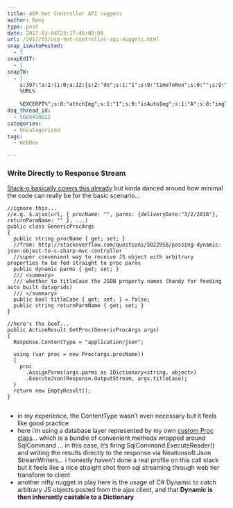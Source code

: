 ```yaml
---
title: ASP.Net Controller API nuggets
author: Beej
type: post
date: 2017-03-04T23:17:46+00:00
url: /2017/03/asp-net-controller-api-nuggets.html
snap_isAutoPosted:
  - 1
snapEdIT:
  - 1
snapTW:
  - |
    s:397:"a:1:{i:0;a:12:{s:2:"do";s:1:"1";s:9:"timeToRun";s:0:"";s:9:"msgFormat";s:27:"%TITLE%
    %URL%
    
    %EXCERPT%";s:8:"attchImg";s:1:"1";s:9:"isAutoImg";s:1:"A";s:8:"imgToUse";s:0:"";s:9:"isAutoURL";s:1:"A";s:8:"urlToUse";s:0:"";s:8:"isPosted";s:1:"1";s:4:"pgID";s:18:"838167311349493760";s:7:"postURL";s:53:"https://twitter.com/BeejSEA/status/838167311349493760";s:5:"pDate";s:19:"2017-03-04 23:20:35";}}";
dsq_thread_id:
  - 5608410622
categories:
  - Uncategorized
tags:
  - WebDev

---
```

### Write Directly to Response Stream

[Stack-o basically covers this already][1] but kinda danced around how minimal the code can really be for the basic scenario&#8230;

<pre><code class="csharp">//ignore this...
//e.g. $.ajax(url, { procName: "", parms: {deliveryDate:"3/2/2016"}, returnParmName: "" }, ...)
public class GenericProcArgs
{
  public string procName { get; set; }
  //from: http://stackoverflow.com/questions/5022958/passing-dynamic-json-object-to-c-sharp-mvc-controller
  //super convenient way to receive JS object with arbitrary properties to be fed straight to proc parms
  public dynamic parms { get; set; }
  /// &lt;summary&gt;
  /// whether to titleCase the JSON property names (handy for feeding auto built datagrids)
  /// &lt;/summary&gt;
  public bool titleCase { get; set; } = false;
  public string returnParmName { get; set; }
}

//here's the beef...
public ActionResult GetProc(GenericProcArgs args)
{
  Response.ContentType = "application/json";

  using (var proc = new Proc(args.procName))
  {
    proc
      .AssignParms(args.parms as IDictionary&lt;string, object&gt;)
      .ExecuteJson(Response.OutputStream, args.titleCase);
  }
  return new EmptyResult();
}

</code></pre>

  * in my experience, the ContentType wasn&#8217;t even necessary but it feels like good practice
  * here i&#8217;m using a database layer represented by my own [custom Proc class][2]&#8230; which is a bundle of convenient methods wrapped around SqlCommand &#8230; in this case, it&#8217;s firing SqlCommand.ExecuteReader() and writing the results directly to the response via Newtonsoft.Json StreamWriters&#8230; i honestly haven&#8217;t done a real profile on this call stack but it feels like a nice straight shot from sql streaming through web tier transform to client
  * another nifty nugget in play here is the usage of C# Dynamic to catch arbitrary JS objects posted from the ajax client, and that **Dynamic is then inherently castable to a Dictionary**

 [1]: http://stackoverflow.com/questions/943122/writing-to-output-stream-from-action
 [2]: https://github.com/Beej126/SqlClientHelpers